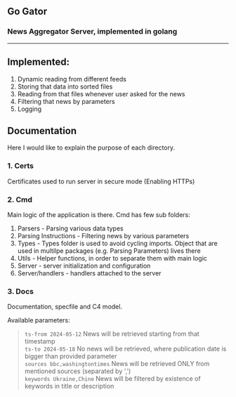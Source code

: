 ## Go Gator
### News Aggregator Server, implemented in golang
<hr>

## Implemented:
1. Dynamic reading from different feeds
2. Storing that data into sorted files
3. Reading from that files whenever user asked for the news
4. Filtering that news by parameters
5. Logging

## Documentation
Here I would like to explain the purpose of each directory.
<br />
### 1. Certs 
Certificates used to run server in secure mode (Enabling HTTPs)

### 2. Cmd
Main logic of the application is there. Cmd has few sub folders:
1. Parsers  - Parsing various data types
2. Parsing Instructions - Filtering news by various parameters
3. Types - Types folder is used to avoid cycling imports. Object that are used in multilpe packages (e.g. Parsing Parameters) lives there
4. Utils - Helper functions, in order to separate them with main logic
5. Server - server initialization and configuration
6. Server/handlers - handlers attached to the server

### 3. Docs 
Documentation, specfile and C4 model.

Available parameters: <br/>
> `ts-from 2024-05-12` News will be retrieved starting from that timestamp <br/>
> `ts-to 2024-05-18` No news will be retrieved, where publication date is bigger than provided parameter <br/>
> `sources bbc,washingtontimes` News will be retrieved ONLY from mentioned sources (separated by ',') <br/> 
> `keywords Ukraine,Chine` News will be filtered by existence of keywords in title or description <br/>

